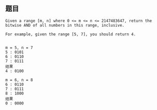 ## 题目
    Given a range [m, n] where 0 <= m <= n <= 2147483647, return the bitwise AND of all numbers in this range, inclusive.

    For example, given the range [5, 7], you should return 4.


    m = 5, n = 7
    5 : 0101
    6 : 0110
    7 : 0111
    结果
    4 : 0100

    m = 6, n = 8
    6 : 0110
    7 : 0111
    8 : 1000
    结果
    0 : 0000
